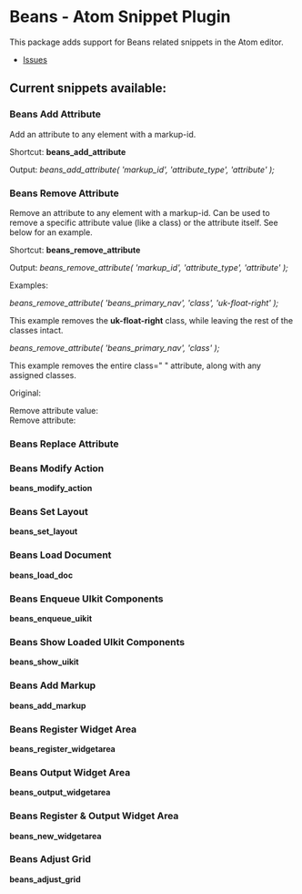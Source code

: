 Beans - Atom Snippet Plugin
====================

This package adds support for Beans related snippets in the Atom editor.

* [Issues](https://github.com/ThemeButler/beans-snippets-for-atom/issues)


## Current snippets available:

### Beans Add Attribute

Add an attribute to any element with a markup-id.

Shortcut: **beans_add_attribute**

Output: _beans_add_attribute( 'markup_id', 'attribute_type', 'attribute' );_

### Beans Remove Attribute

Remove an attribute to any element with a markup-id. Can be used to remove a specific attribute value (like a class) or the attribute itself. See below for an example.

Shortcut: **beans_remove_attribute**

Output: _beans_remove_attribute( 'markup_id', 'attribute_type', 'attribute' );_

Examples:

_beans_remove_attribute( 'beans_primary_nav', 'class', 'uk-float-right' );_

This example removes the **uk-float-right** class, while leaving the rest of the classes intact.

_beans_remove_attribute( 'beans_primary_nav', 'class' );_

This example removes the entire class=" " attribute, along with any assigned classes.

Original: <nav class="tm-nav uk-float-right">
Remove attribute value: <nav class="tm-nav">
Remove attribute: <nav>

### Beans Replace Attribute

### Beans Modify Action
**beans_modify_action**

### Beans Set Layout
**beans_set_layout**

### Beans Load Document
**beans_load_doc**

### Beans Enqueue UIkit Components
**beans_enqueue_uikit**

### Beans Show Loaded UIkit Components
**beans_show_uikit**

### Beans Add Markup
**beans_add_markup**

### Beans Register Widget Area
**beans_register_widgetarea**

### Beans Output Widget Area
**beans_output_widgetarea**

### Beans Register &amp; Output Widget Area
**beans_new_widgetarea**

### Beans Adjust Grid
**beans_adjust_grid**
